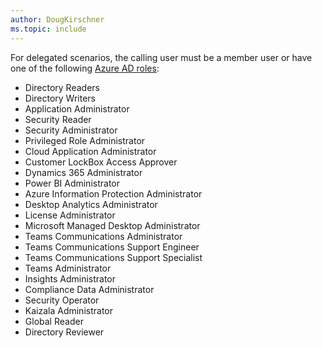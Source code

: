 ```yaml
---
author: DougKirschner
ms.topic: include
---
```


For delegated scenarios, the calling user must be a member user or have one of the following [Azure AD roles](/azure/active-directory/roles/permissions-reference?toc=%2Fgraph%2Ftoc.json):

- Directory Readers
- Directory Writers
- Application Administrator
- Security Reader
- Security Administrator
- Privileged Role Administrator
- Cloud Application Administrator
- Customer LockBox Access Approver
- Dynamics 365 Administrator
- Power BI Administrator
- Azure Information Protection Administrator
- Desktop Analytics Administrator
- License Administrator
- Microsoft Managed Desktop Administrator
- Teams Communications Administrator
- Teams Communications Support Engineer
- Teams Communications Support Specialist
- Teams Administrator
- Insights Administrator
- Compliance Data Administrator
- Security Operator
- Kaizala Administrator
- Global Reader
- Directory Reviewer
